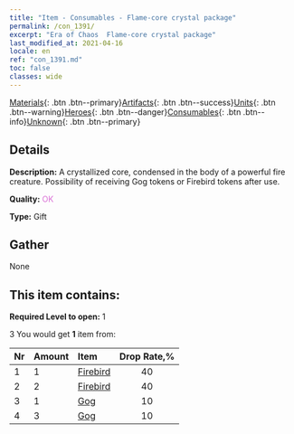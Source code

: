 ```yaml
---
title: "Item - Consumables - Flame-core crystal package"
permalink: /con_1391/
excerpt: "Era of Chaos  Flame-core crystal package"
last_modified_at: 2021-04-16
locale: en
ref: "con_1391.md"
toc: false
classes: wide
---
```

 [Materials](/Items/){: .btn .btn--primary}[Artifacts](/Items/Artifacts/){: .btn .btn--success}[Units](/Items/Units/){: .btn .btn--warning}[Heroes](/Items/Heroes/){: .btn .btn--danger}[Consumables](/Items/Consumables/){: .btn .btn--info}[Unknown](/Items/Unknown/){: .btn .btn--primary}

## Details
 **Description:** A crystallized core, condensed in the body of a powerful fire creature. Possibility of receiving Gog tokens or Firebird tokens after use.

 **Quality:** <span style="color: #DA70D6">OK</span>

 **Type:** Gift

## Gather

  None

## This item contains:

 **Required Level to open:** 1

 3 You would get **1** item  from:

  | Nr | Amount |     Item    | Drop Rate,% |
  |:---|:-------|:------------|:---------:|
  | 1 | 1 | [Firebird](/Items/unt_268/) | 40 | 
  | 2 | 2 | [Firebird](/Items/unt_268/) | 40 | 
  | 3 | 1 | [Gog](/Items/unt_227/) | 10 | 
  | 4 | 3 | [Gog](/Items/unt_227/) | 10 | 
